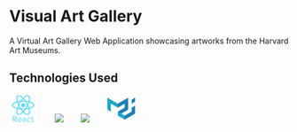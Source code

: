 # Visual Art Gallery

A Virtual Art Gallery Web Application showcasing artworks from the Harvard Art Museums.

## Technologies Used
<a href="https://react.dev/"><img src="https://github.com/mamarmar/tech-icons/blob/main/icons/react/react-original-wordmark.svg" height="50px" /></a>
&nbsp;&nbsp;&nbsp;&nbsp;&nbsp;&nbsp;
<a href="https://docs.pmnd.rs/zustand/getting-started/introduction"><img src="https://github.com/pmndrs/zustand/blob/main/examples/demo/public/logo192.png" height="50px" /></a>
&nbsp;&nbsp;&nbsp;&nbsp;&nbsp;&nbsp;
<a href="https://supabase.com/docs"><img src="https://www.vectorlogo.zone/logos/supabase/supabase-ar21.svg" height="50px" /></a>
&nbsp;&nbsp;&nbsp;&nbsp;&nbsp;&nbsp;
<a href="https://mui.com/"><img src="https://github.com/mamarmar/tech-icons/blob/main/icons/materialui/materialui-original.svg" height="50px" /></a>
&nbsp;&nbsp;&nbsp;&nbsp;&nbsp;&nbsp;

